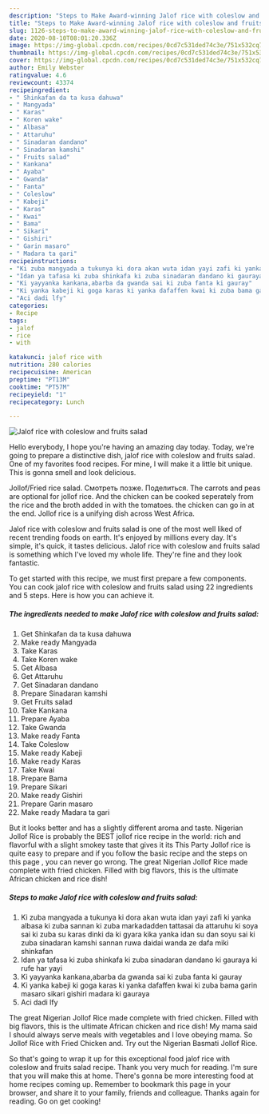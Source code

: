 ```yaml
---
description: "Steps to Make Award-winning Jalof rice with coleslow and fruits salad"
title: "Steps to Make Award-winning Jalof rice with coleslow and fruits salad"
slug: 1126-steps-to-make-award-winning-jalof-rice-with-coleslow-and-fruits-salad
date: 2020-08-10T08:01:20.336Z
image: https://img-global.cpcdn.com/recipes/0cd7c531ded74c3e/751x532cq70/jalof-rice-with-coleslow-and-fruits-salad-recipe-main-photo.jpg
thumbnail: https://img-global.cpcdn.com/recipes/0cd7c531ded74c3e/751x532cq70/jalof-rice-with-coleslow-and-fruits-salad-recipe-main-photo.jpg
cover: https://img-global.cpcdn.com/recipes/0cd7c531ded74c3e/751x532cq70/jalof-rice-with-coleslow-and-fruits-salad-recipe-main-photo.jpg
author: Emily Webster
ratingvalue: 4.6
reviewcount: 43374
recipeingredient:
- " Shinkafan da ta kusa dahuwa"
- " Mangyada"
- " Karas"
- " Koren wake"
- " Albasa"
- " Attaruhu"
- " Sinadaran dandano"
- " Sinadaran kamshi"
- " Fruits salad"
- " Kankana"
- " Ayaba"
- " Gwanda"
- " Fanta"
- " Coleslow"
- " Kabeji"
- " Karas"
- " Kwai"
- " Bama"
- " Sikari"
- " Gishiri"
- " Garin masaro"
- " Madara ta gari"
recipeinstructions:
- "Ki zuba mangyada a tukunya ki dora akan wuta idan yayi zafi ki yanka albasa ki zuba sannan ki zuba markadadden tattasai da attaruhu ki soya sai ki zuba su karas dinki da ki gyara kika yanka idan su dan soyu sai ki zuba sinadaran kamshi sannan ruwa daidai wanda ze dafa miki shinkafan"
- "Idan ya tafasa ki zuba shinkafa ki zuba sinadaran dandano ki gauraya ki rufe har yayi"
- "Ki yayyanka kankana,abarba da gwanda sai ki zuba fanta ki gauray"
- "Ki yanka kabeji ki goga karas ki yanka dafaffen kwai ki zuba bama garin masaro sikari gishiri madara ki gauraya"
- "Aci dadi lfy"
categories:
- Recipe
tags:
- jalof
- rice
- with

katakunci: jalof rice with 
nutrition: 280 calories
recipecuisine: American
preptime: "PT13M"
cooktime: "PT57M"
recipeyield: "1"
recipecategory: Lunch

---
```



![Jalof rice with coleslow and fruits salad](https://img-global.cpcdn.com/recipes/0cd7c531ded74c3e/751x532cq70/jalof-rice-with-coleslow-and-fruits-salad-recipe-main-photo.jpg)

Hello everybody, I hope you're having an amazing day today. Today, we're going to prepare a distinctive dish, jalof rice with coleslow and fruits salad. One of my favorites food recipes. For mine, I will make it a little bit unique. This is gonna smell and look delicious.

Jollof/Fried rice salad. Смотреть позже. Поделиться. The carrots and peas are optional for jollof rice. And the chicken can be cooked seperately from the rice and the broth added in with the tomatoes. the chicken can go in at the end. Jollof rice is a unifying dish across West Africa.

Jalof rice with coleslow and fruits salad is one of the most well liked of recent trending foods on earth. It's enjoyed by millions every day. It's simple, it's quick, it tastes delicious. Jalof rice with coleslow and fruits salad is something which I've loved my whole life. They're fine and they look fantastic.


To get started with this recipe, we must first prepare a few components. You can cook jalof rice with coleslow and fruits salad using 22 ingredients and 5 steps. Here is how you can achieve it.

<!--inarticleads1-->

##### The ingredients needed to make Jalof rice with coleslow and fruits salad:

1. Get  Shinkafan da ta kusa dahuwa
1. Make ready  Mangyada
1. Take  Karas
1. Take  Koren wake
1. Get  Albasa
1. Get  Attaruhu
1. Get  Sinadaran dandano
1. Prepare  Sinadaran kamshi
1. Get  Fruits salad
1. Take  Kankana
1. Prepare  Ayaba
1. Take  Gwanda
1. Make ready  Fanta
1. Take  Coleslow
1. Make ready  Kabeji
1. Make ready  Karas
1. Take  Kwai
1. Prepare  Bama
1. Prepare  Sikari
1. Make ready  Gishiri
1. Prepare  Garin masaro
1. Make ready  Madara ta gari


But it looks better and has a slightly different aroma and taste. Nigerian Jollof Rice is probably the BEST jollof rice recipe in the world: rich and flavorful with a slight smokey taste that gives it its This Party Jollof rice is quite easy to prepare and if you follow the basic recipe and the steps on this page , you can never go wrong. The great Nigerian Jollof Rice made complete with fried chicken. Filled with big flavors, this is the ultimate African chicken and rice dish! 

<!--inarticleads2-->

##### Steps to make Jalof rice with coleslow and fruits salad:

1. Ki zuba mangyada a tukunya ki dora akan wuta idan yayi zafi ki yanka albasa ki zuba sannan ki zuba markadadden tattasai da attaruhu ki soya sai ki zuba su karas dinki da ki gyara kika yanka idan su dan soyu sai ki zuba sinadaran kamshi sannan ruwa daidai wanda ze dafa miki shinkafan
1. Idan ya tafasa ki zuba shinkafa ki zuba sinadaran dandano ki gauraya ki rufe har yayi
1. Ki yayyanka kankana,abarba da gwanda sai ki zuba fanta ki gauray
1. Ki yanka kabeji ki goga karas ki yanka dafaffen kwai ki zuba bama garin masaro sikari gishiri madara ki gauraya
1. Aci dadi lfy


The great Nigerian Jollof Rice made complete with fried chicken. Filled with big flavors, this is the ultimate African chicken and rice dish! My mama said I should always serve meals with vegetables and I love obeying mama. So Jollof Rice with Fried Chicken and. Try out the Nigerian Basmati Jollof Rice. 

So that's going to wrap it up for this exceptional food jalof rice with coleslow and fruits salad recipe. Thank you very much for reading. I'm sure that you will make this at home. There's gonna be more interesting food at home recipes coming up. Remember to bookmark this page in your browser, and share it to your family, friends and colleague. Thanks again for reading. Go on get cooking!
